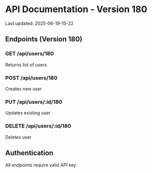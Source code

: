 # API Documentation - Version 180
Last updated: 2025-06-19-15-22

## Endpoints (Version 180)

### GET /api/users/180
Returns list of users

### POST /api/users/180
Creates new user

### PUT /api/users/:id/180
Updates existing user

### DELETE /api/users/:id/180
Deletes user

## Authentication
All endpoints require valid API key.
